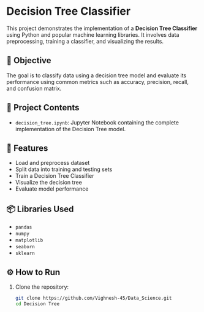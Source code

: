 # Decision Tree Classifier

This project demonstrates the implementation of a **Decision Tree Classifier** using Python and popular machine learning libraries. It involves data preprocessing, training a classifier, and visualizing the results.

## 🧠 Objective

The goal is to classify data using a decision tree model and evaluate its performance using common metrics such as accuracy, precision, recall, and confusion matrix.

## 📁 Project Contents

- `decision_tree.ipynb`: Jupyter Notebook containing the complete implementation of the Decision Tree model.

## 🚀 Features

- Load and preprocess dataset
- Split data into training and testing sets
- Train a Decision Tree Classifier
- Visualize the decision tree
- Evaluate model performance

## 📦 Libraries Used

- `pandas`
- `numpy`
- `matplotlib`
- `seaborn`
- `sklearn`

## ⚙️ How to Run

1. Clone the repository:
   ```bash
   git clone https://github.com/Vighnesh-45/Data_Science.git
   cd Decision Tree
